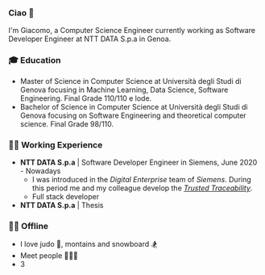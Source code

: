 ### Ciao 👋

I'm Giacomo, a Computer Science Engineer currently working as Software Developer Engineer at NTT DATA S.p.a in Genoa.

### 🎓 Education

- Master of Science in Computer Science at Università degli Studi di Genova focusing in Machine Learning, Data Science, Software Engineering. Final Grade 110/110 e lode.
- Bachelor of Science in Computer Science at Università degli Studi di Genova focusing on Software Engineering and theoretical computer science. Final Grade 98/110.

### 👨‍💻 Working Experience

- **NTT DATA S.p.a** | Software Developer Engineer in Siemens, June 2020 - Nowadays
  - I was introduced in the *Digital Enterprise* team of *Siemens*. During this period me and my colleague develop the [*Trusted Traceability*](https://assets.new.siemens.com/siemens/assets/api/uuid:de496ba4-0081-48f5-965b-4963879b2d43/vrfb-b10033-00-7600sbblockchainfb-144.pdf).
  - Full stack developer 
- **NTT DATA S.p.a** | Thesis

### 🚵‍♂️ Offline

- I love judo 🥋, montains and snowboard 🏂
- Meet people 🧑‍🤝‍🧑
- 3



<!--
**GiacomoMasi/GiacomoMasi** is a ✨ _special_ ✨ repository because its `README.md` (this file) appears on your GitHub profile.

Here are some ideas to get you started:

- 🔭 I’m currently working on ...
- 🌱 I’m currently learning ...
- 👯 I’m looking to collaborate on ...
- 🤔 I’m looking for help with ...
- 💬 Ask me about ...
- 📫 How to reach me: ...
- 😄 Pronouns: ...
- ⚡ Fun fact: ...
-->

